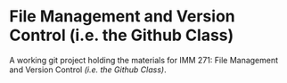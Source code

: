File Management and Version Control (i.e. the Github Class)
===================

A working git project holding the materials for IMM 271: File Management and Version Control *(i.e. the Github Class)*.

